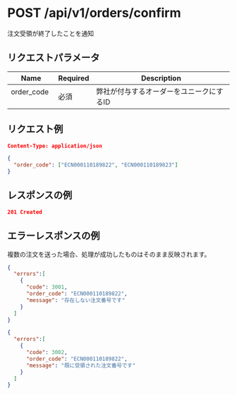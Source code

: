 # POST /api/v1/orders/confirm
注文受領が終了したことを通知

## リクエストパラメータ
| Name          | Required      | Description                                                 |
|---------------|---------------|-------------------------------------------------------------|
| order_code    | 必須           | 弊社が付与するオーダーをユニークにするID                   |

## リクエスト例
```json
Content-Type: application/json

{
  "order_code": ["ECN000110189822", "ECN000110189823"]
}
```

## レスポンスの例
```json
201 Created
```

## エラーレスポンスの例
複数の注文を送った場合、処理が成功したものはそのまま反映されます。
```json
{
  "errors":[
    {
      "code": 3001,
      "order_code": "ECN000110189822",
      "message": "存在しない注文番号です"
    }
  ]
}
```
```json
{
  "errors":[
    {
      "code": 3002,
      "order_code": "ECN000110189822",
      "message": "既に受領された注文番号です"
    }
  ]
}
```
